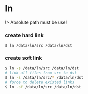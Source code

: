# ln

!> Absolute path must be use!

### create hard link

```bash
$ ln /data/ln/src /data/ln/dst
```

### create soft link

```bash
$ ln -s /data/ln/src /data/ln/dst
# link all files from src to dst
$ ln -s /data/ln/src/* /data/ln/dst
# force to delete existed links
$ ln -sf /data/ln/src /data/ln/dst
```
